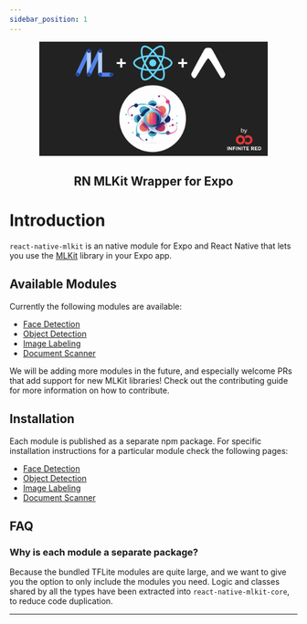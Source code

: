 ```yaml
---
sidebar_position: 1
---
```


<p align="center">
  <img src="../_art/ir_mlkit_logo.png" alt="IR MLKit Logo" width="400" />
  <h2 align="center">RN MLKit Wrapper for Expo</h2>
</p>

# Introduction

`react-native-mlkit` is an native module for Expo and React Native that lets you use
the [MLKit](https://developers.google.com/ml-kit) library in your Expo app.

## Available Modules

Currently the following modules are available:

- [Face Detection](./face-detection)
- [Object Detection](./object-detection)
- [Image Labeling](./image-labeling)
- [Document Scanner](./document-scanner)

We will be adding more modules in the future, and especially welcome PRs that add support for new MLKit libraries! Check
out the contributing guide for more information on how to contribute.

## Installation

Each module is published as a separate npm package. For specific installation instructions for a particular module check
the following pages:

- [Face Detection](./face-detection)
- [Object Detection](./object-detection)
- [Image Labeling](./image-labeling)
- [Document Scanner](./document-scanner)

## FAQ

### Why is each module a separate package?

Because the bundled TFLite modules are quite large, and we want to give you the option to only include the modules you
need.
Logic and classes shared by all the types have been extracted into `react-native-mlkit-core`, to reduce code
duplication.

---
